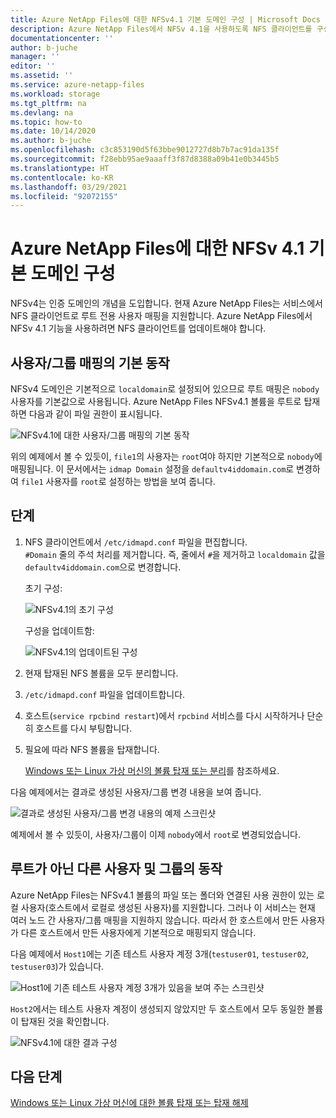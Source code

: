 ```yaml
---
title: Azure NetApp Files에 대한 NFSv4.1 기본 도메인 구성 | Microsoft Docs
description: Azure NetApp Files에서 NFSv 4.1을 사용하도록 NFS 클라이언트를 구성하는 방법을 설명합니다.
documentationcenter: ''
author: b-juche
manager: ''
editor: ''
ms.assetid: ''
ms.service: azure-netapp-files
ms.workload: storage
ms.tgt_pltfrm: na
ms.devlang: na
ms.topic: how-to
ms.date: 10/14/2020
ms.author: b-juche
ms.openlocfilehash: c3c853190d5f63bbe9012727d8b7b7ac91da135f
ms.sourcegitcommit: f28ebb95ae9aaaff3f87d8388a09b41e0b3445b5
ms.translationtype: HT
ms.contentlocale: ko-KR
ms.lasthandoff: 03/29/2021
ms.locfileid: "92072155"
---
```

# <a name="configure-nfsv41-default-domain-for-azure-netapp-files"></a>Azure NetApp Files에 대한 NFSv 4.1 기본 도메인 구성

NFSv4는 인증 도메인의 개념을 도입합니다. 현재 Azure NetApp Files는 서비스에서 NFS 클라이언트로 루트 전용 사용자 매핑을 지원합니다. Azure NetApp Files에서 NFSv 4.1 기능을 사용하려면 NFS 클라이언트를 업데이트해야 합니다.

## <a name="default-behavior-of-usergroup-mapping"></a>사용자/그룹 매핑의 기본 동작

NFSv4 도메인은 기본적으로 `localdomain`로 설정되어 있으므로 루트 매핑은 `nobody` 사용자를 기본값으로 사용됩니다. Azure NetApp Files NFSv4.1 볼륨을 루트로 탑재하면 다음과 같이 파일 권한이 표시됩니다.  

![NFSv4.1에 대한 사용자/그룹 매핑의 기본 동작](../media/azure-netapp-files/azure-netapp-files-nfsv41-default-behavior-user-group-mapping.png)

위의 예제에서 볼 수 있듯이, `file1`의 사용자는 `root`여야 하지만 기본적으로 `nobody`에 매핑됩니다.  이 문서에서는 `idmap Domain` 설정을 `defaultv4iddomain.com`로 변경하여 `file1` 사용자를 `root`로 설정하는 방법을 보여 줍니다.  

## <a name="steps"></a>단계 

1. NFS 클라이언트에서 `/etc/idmapd.conf` 파일을 편집합니다.   
    `#Domain` 줄의 주석 처리를 제거합니다. 즉, 줄에서 `#`을 제거하고 `localdomain` 값을 `defaultv4iddomain.com`으로 변경합니다. 

    초기 구성: 
    
    ![NFSv4.1의 초기 구성](../media/azure-netapp-files/azure-netapp-files-nfsv41-initial-config.png)

    구성을 업데이트함:
    
    ![NFSv4.1의 업데이트된 구성](../media/azure-netapp-files/azure-netapp-files-nfsv41-updated-config.png)

2. 현재 탑재된 NFS 볼륨을 모두 분리합니다.
3. `/etc/idmapd.conf` 파일을 업데이트합니다.
4. 호스트(`service rpcbind restart`)에서 `rpcbind` 서비스를 다시 시작하거나 단순히 호스트를 다시 부팅합니다.
5. 필요에 따라 NFS 볼륨을 탑재합니다.   

    [Windows 또는 Linux 가상 머신의 볼륨 탑재 또는 분리](azure-netapp-files-mount-unmount-volumes-for-virtual-machines.md)를 참조하세요. 

다음 예제에서는 결과로 생성된 사용자/그룹 변경 내용을 보여 줍니다. 

![결과로 생성된 사용자/그룹 변경 내용의 예제 스크린샷](../media/azure-netapp-files/azure-netapp-files-nfsv41-resulting-config.png)

예제에서 볼 수 있듯이, 사용자/그룹이 이제 `nobody`에서 `root`로 변경되었습니다.

## <a name="behavior-of-other-non-root-users-and-groups"></a>루트가 아닌 다른 사용자 및 그룹의 동작

Azure NetApp Files는 NFSv4.1 볼륨의 파일 또는 폴더와 연결된 사용 권한이 있는 로컬 사용자(호스트에서 로컬로 생성된 사용자)를 지원합니다. 그러나 이 서비스는 현재 여러 노드 간 사용자/그룹 매핑을 지원하지 않습니다. 따라서 한 호스트에서 만든 사용자가 다른 호스트에서 만든 사용자에게 기본적으로 매핑되지 않습니다. 

다음 예제에서 `Host1`에는 기존 테스트 사용자 계정 3개(`testuser01`, `testuser02`, `testuser03`)가 있습니다. 

![Host1에 기존 테스트 사용자 계정 3개가 있음을 보여 주는 스크린샷](../media/azure-netapp-files/azure-netapp-files-nfsv41-host1-users.png)

`Host2`에서는 테스트 사용자 계정이 생성되지 않았지만 두 호스트에서 모두 동일한 볼륨이 탑재된 것을 확인합니다.

![NFSv4.1에 대한 결과 구성](../media/azure-netapp-files/azure-netapp-files-nfsv41-host2-users.png)

## <a name="next-step"></a>다음 단계 

[Windows 또는 Linux 가상 머신에 대한 볼륨 탑재 또는 탑재 해제](azure-netapp-files-mount-unmount-volumes-for-virtual-machines.md)

